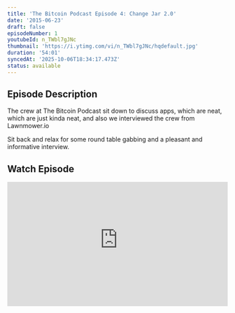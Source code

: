 ```yaml
---
title: 'The Bitcoin Podcast Episode 4: Change Jar 2.0'
date: '2015-06-23'
draft: false
episodeNumber: 1
youtubeId: n_TWbl7gJNc
thumbnail: 'https://i.ytimg.com/vi/n_TWbl7gJNc/hqdefault.jpg'
duration: '54:01'
syncedAt: '2025-10-06T18:34:17.473Z'
status: available
---
```

## Episode Description

The crew at The Bitcoin Podcast sit down to discuss apps, which are neat, which are just kinda neat, and also we interviewed the crew from Lawnmower.io

Sit back and relax for some round table gabbing and a pleasant and informative interview.

## Watch Episode

<div style="position: relative; padding-bottom: 56.25%; height: 0; overflow: hidden;">
  <iframe
    src="https://www.youtube-nocookie.com/embed/n_TWbl7gJNc"
    style="position: absolute; top: 0; left: 0; width: 100%; height: 100%;"
    frameborder="0"
    allow="accelerometer; autoplay; clipboard-write; encrypted-media; gyroscope; picture-in-picture"
    allowfullscreen
  ></iframe>
</div>
